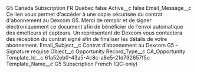 <?xml version="1.0" encoding="UTF-8"?>
<CustomMetadata xmlns="http://soap.sforce.com/2006/04/metadata" xmlns:xsi="http://www.w3.org/2001/XMLSchema-instance" xmlns:xsd="http://www.w3.org/2001/XMLSchema">
    <label>G5 Canada Subscription FR Quebec</label>
    <protected>false</protected>
    <values>
        <field>Active__c</field>
        <value xsi:type="xsd:boolean">false</value>
    </values>
    <values>
        <field>Email_Message__c</field>
        <value xsi:type="xsd:string">Ce lien vous permet d&apos;accéder à une copie sécurisée du contrat d&apos;abonnement au Dexcom G5. Merci de remplir et de signer électroniquement ce document afin de bénéficier de l&apos;envoi automatique des émetteurs et capteurs. Un représentant de Dexcom vous contactera des réception du contrat signé afin de finaliser les détails de votre abonnement.</value>
    </values>
    <values>
        <field>Email_Subject__c</field>
        <value xsi:type="xsd:string">Contrat d’abonnement au Dexcom G5 – Signature requise</value>
    </values>
    <values>
        <field>Object__c</field>
        <value xsi:type="xsd:string">Opportunity</value>
    </values>
    <values>
        <field>Record_Type__c</field>
        <value xsi:type="xsd:string">CA_Opportunity</value>
    </values>
    <values>
        <field>Template_Id__c</field>
        <value xsi:type="xsd:string">61a52eb0-43a5-4c8c-a8e5-21d792657f5c</value>
    </values>
    <values>
        <field>Template_Name__c</field>
        <value xsi:type="xsd:string">G5 Subscription French (QC-only)</value>
    </values>
</CustomMetadata>
